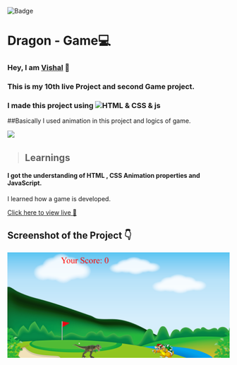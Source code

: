 ![Badge](https://img.shields.io/badge/Project--10-Landing--Page-blue)
# Dragon - Game💻
### Hey, I am [**Vishal**](https://www.linkedin.com/in/vishal-kumar-62146b230/) 🙂 
### This is  my 10th live Project and second Game project.
### I made this project using ![HTML & CSS & js](https://img.shields.io/badge/HTML%20%26-CSS%20%26%20js-blue)

##Basically I used animation in this project and logics of game.

![](./screenshot/undraw_programmer_re_owql.svg)

 >## Learnings
 #### I got the understanding of HTML , CSS Animation properties and JavaScript.
 I learned how a game is developed. 

   

[Click here to view live 🚀](https://dragon-new-game.netlify.app/ "Street Style Landing Page")

## Screenshot of the Project 👇
![](/images/Screenshot%202022-09-19%20at%2010-46-54%20Dragon%20-%20Dinosour%20Game.png)



